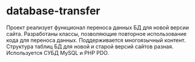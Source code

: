 # database-transfer

Проект реализует функционал переноса данных БД для новой версии сайта.
Разработаны классы, позволяющие повторное использование кода для переноса данных.
Поддерживается многоязычный контент.
Структура таблиц БД для новой и старой версий сайтов разная.
Используется СУБД MySQL и PHP PDO.
